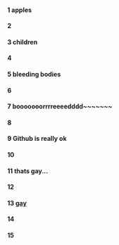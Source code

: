 #### 1 apples
#### 2
#### 3 children
#### 4
#### 5 bleeding bodies
#### 6
#### 7 booooooorrrreeeedddd~~~~~~~
#### 8
#### 9 Github is really ok
#### 10
#### 11 thats gay...
#### 12
#### 13 [gay](https://i.imgur.com/1jjULy1.gif)
#### 14
#### 15
